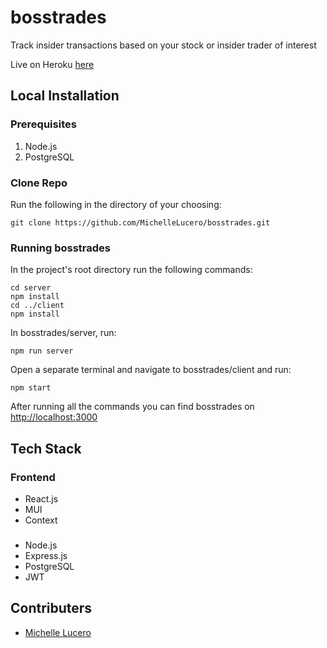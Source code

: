 # bosstrades
Track insider transactions based on your stock or insider trader of interest

Live on Heroku [here](http://bosstrades.herokuapp.com/)
## Local Installation
### Prerequisites
1. Node.js
2. PostgreSQL

### Clone Repo
Run the following in the directory of your choosing:
```
git clone https://github.com/MichelleLucero/bosstrades.git
```

### Running bosstrades
In the project's root directory run the following commands:
```
cd server 
npm install
cd ../client
npm install
```
In bosstrades/server, run:
```
npm run server
```
Open a separate terminal and navigate to bosstrades/client and run:
```
npm start
```
After running all the commands you can find bosstrades on [http://localhost:3000](http://localhost:3000)

## Tech Stack
### Frontend
- React.js
- MUI
- Context
### 
- Node.js
- Express.js
- PostgreSQL
- JWT

## Contributers
- [Michelle Lucero](https://github.com/MichelleLucero)
